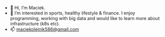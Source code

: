 - 👋 Hi, I’m Maciek.
- 👀 I’m interested in sports, healthy lifestyle & finance. I enjoy programming, working with big data and would like to learn more about infrastructure (k8s etc).
- 📫 maciekolejnik586@gmail.com

<!---
maciekolejnik/maciekolejnik is a ✨ special ✨ repository because its `README.md` (this file) appears on your GitHub profile.
You can click the Preview link to take a look at your changes.
--->
